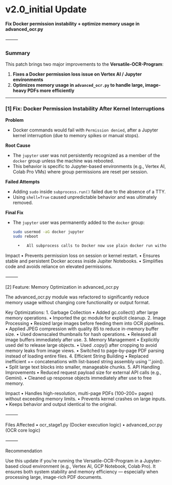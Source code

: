 

# v2.0_initial Update
**Fix Docker permission instability + optimize memory usage in advanced_ocr.py**

⸻

### Summary

This patch brings two major improvements to the **Versatile-OCR-Program**:

1. **Fixes a Docker permission loss issue on Vertex AI / Jupyter environments**
2. **Optimizes memory usage in `advanced_ocr.py` to handle large, image-heavy PDFs more efficiently**

---

### [1] Fix: Docker Permission Instability After Kernel Interruptions

**Problem**  
-  Docker commands would fail with `Permission denied`, after a Jupyter kernel interruption (due to memory spikes or manual stops).

**Root Cause**  
- The `jupyter` user was not persistently recognized as a member of the `docker` group unless the machine was rebooted.
- This behavior is specific to Jupyter-based environments (e.g., Vertex AI, Colab Pro VMs) where group permissions are reset per session.

**Failed Attempts**  
- Adding `sudo` inside `subprocess.run()` failed due to the absence of a TTY.
- Using `shell=True` caused unpredictable behavior and was ultimately removed.

**Final Fix**  
- The `jupyter` user was permanently added to the `docker` group:
  ```bash
  sudo usermod -aG docker jupyter
  sudo reboot

	•	All subprocess calls to Docker now use plain docker run without sudo.

Impact
	•	Prevents permission loss on session or kernel restart.
	•	Ensures stable and persistent Docker access inside Jupiter Notebooks.
	•	Simplifies code and avoids reliance on elevated permissions.

⸻

[2] Feature: Memory Optimization in advanced_ocr.py

The advanced_ocr.py module was refactored to significantly reduce memory usage without changing core functionality or output format.

Key Optimizations:
	1.	Garbage Collection
	•	Added gc.collect() after large memory operations.
	•	Imported the gc module for explicit cleanup.
	2.	Image Processing
	•	Resized large images before feeding them into OCR pipelines.
	•	Applied JPEG compression with quality 85 to reduce in-memory buffer size.
	•	Used downscaled thumbnails for hash operations.
	•	Released all image buffers immediately after use.
	3.	Memory Management
	•	Explicitly used del to release large objects.
	•	Used .copy() after cropping to avoid memory leaks from image views.
	•	Switched to page-by-page PDF parsing instead of loading entire files.
	4.	Efficient String Building
	•	Replaced inefficient += concatenations with list-based string assembly using ''.join().
	•	Split large text blocks into smaller, manageable chunks.
	5.	API Handling Improvements
	•	Reduced request payload size for external API calls (e.g., Gemini).
	•	Cleaned up response objects immediately after use to free memory.

Impact
	•	Handles high-resolution, multi-page PDFs (100–200+ pages) without exceeding memory limits.
	•	Prevents kernel crashes on large inputs.
	•	Keeps behavior and output identical to the original.

⸻

Files Affected
	•	ocr_stage1.py (Docker execution logic)
	•	advanced_ocr.py (OCR core logic)

⸻

Recommendation

Use this update if you’re running the Versatile-OCR-Program in a Jupyter-based cloud environment (e.g., Vertex AI, GCP Notebook, Colab Pro).
It ensures both system stability and memory efficiency — especially when processing large, image-rich PDF documents.
